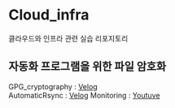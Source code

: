 # Cloud_infra
클라우드와 인프라 관련 실습 리포지토리

## 자동화 프로그램을 위한 파일 암호화
GPG_cryptography : [Velog](https://velog.io/@5p2rs5/%EB%A6%AC%EB%88%85-%EC%95%94%ED%98%B8%ED%99%94%ED%8C%8C%EC%9D%B4%EC%8D%AC-cryptography-GPG)  
AutomaticRsync : [Velog](https://velog.io/@5p2rs5/%EC%98%A8%ED%94%84%EB%A0%88%EB%AF%B8%EC%8A%A4%EC%99%80-%ED%81%B4%EB%9D%BC%EC%9A%B0%EB%93%9C-%EB%8D%B0%EC%9D%B4%ED%84%B0-%EB%8F%99%EA%B8%B0%ED%99%94-%EB%A7%88%EC%8A%A4%ED%84%B0-%EC%84%9C%EB%B2%84-%EC%9E%90%EB%8F%99%ED%99%94)
Monitoring : [Youtuve](https://youtu.be/v7brr2wB5SY?si=cur9KXK34XwIHUSi)

